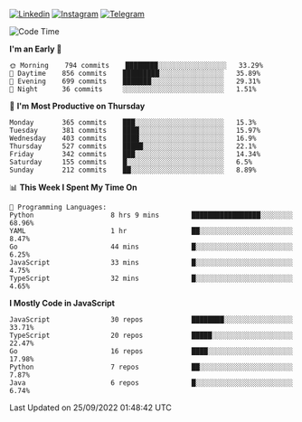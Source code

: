 [![Linkedin](https://img.shields.io/badge/-Archie-blue?style=flat-square&labelColor=gray&logo=Linkedin&logoColor=white&link=https://www.linkedin.com/in/archisdi)](https://www.linkedin.com/in/archisdi)
[![Instagram](https://img.shields.io/badge/-@archisdi-orange?style=flat-square&labelColor=gray&logo=Instagram&logoColor=white&link=https://www.instagram.com/archisdi)](https://www.instagram.com/archisdi)
[![Telegram](https://img.shields.io/badge/-aai-informational?style=flat-square&labelColor=gray&logo=telegram&logoColor=white&link=https://t.me/archisdi)](https://t.me/archisdi)

<!--START_SECTION:waka-->
![Code Time](http://img.shields.io/badge/Code%20Time-1%2C666%20hrs%2011%20mins-blue)

**I'm an Early 🐤** 

```text
🌞 Morning    794 commits    ████████░░░░░░░░░░░░░░░░░   33.29% 
🌆 Daytime    856 commits    █████████░░░░░░░░░░░░░░░░   35.89% 
🌃 Evening    699 commits    ███████░░░░░░░░░░░░░░░░░░   29.31% 
🌙 Night      36 commits     ░░░░░░░░░░░░░░░░░░░░░░░░░   1.51%

```
📅 **I'm Most Productive on Thursday** 

```text
Monday       365 commits    ███░░░░░░░░░░░░░░░░░░░░░░   15.3% 
Tuesday      381 commits    ████░░░░░░░░░░░░░░░░░░░░░   15.97% 
Wednesday    403 commits    ████░░░░░░░░░░░░░░░░░░░░░   16.9% 
Thursday     527 commits    █████░░░░░░░░░░░░░░░░░░░░   22.1% 
Friday       342 commits    ███░░░░░░░░░░░░░░░░░░░░░░   14.34% 
Saturday     155 commits    █░░░░░░░░░░░░░░░░░░░░░░░░   6.5% 
Sunday       212 commits    ██░░░░░░░░░░░░░░░░░░░░░░░   8.89%

```


📊 **This Week I Spent My Time On** 

```text
💬 Programming Languages: 
Python                   8 hrs 9 mins        █████████████████░░░░░░░░   68.96% 
YAML                     1 hr                ██░░░░░░░░░░░░░░░░░░░░░░░   8.47% 
Go                       44 mins             █░░░░░░░░░░░░░░░░░░░░░░░░   6.25% 
JavaScript               33 mins             █░░░░░░░░░░░░░░░░░░░░░░░░   4.75% 
TypeScript               32 mins             █░░░░░░░░░░░░░░░░░░░░░░░░   4.65%

```

**I Mostly Code in JavaScript** 

```text
JavaScript               30 repos            ████████░░░░░░░░░░░░░░░░░   33.71% 
TypeScript               20 repos            █████░░░░░░░░░░░░░░░░░░░░   22.47% 
Go                       16 repos            ████░░░░░░░░░░░░░░░░░░░░░   17.98% 
Python                   7 repos             ██░░░░░░░░░░░░░░░░░░░░░░░   7.87% 
Java                     6 repos             █░░░░░░░░░░░░░░░░░░░░░░░░   6.74%

```



 Last Updated on 25/09/2022 01:48:42 UTC
<!--END_SECTION:waka-->